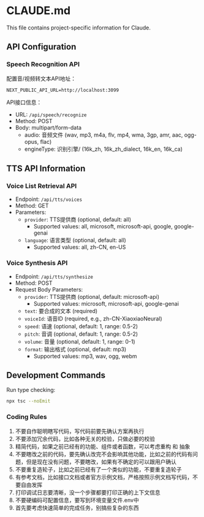 # CLAUDE.md

This file contains project-specific information for Claude.

## API Configuration

### Speech Recognition API
配置音/视频转文本API地址：

```
NEXT_PUBLIC_API_URL=http://localhost:3099
```

API接口信息：
- URL: `/api/speech/recognize`
- Method: POST
- Body: multipart/form-data
  - audio: 音频文件 (wav, mp3, m4a, flv, mp4, wma, 3gp, amr, aac, ogg-opus, flac)
  - engineType: 识别引擎/ (16k_zh, 16k_zh_dialect, 16k_en, 16k_ca)

## TTS API Information

### Voice List Retrieval API
- Endpoint: `/api/tts/voices`
- Method: GET
- Parameters:
  - `provider`: TTS提供商 (optional, default: all)
    - Supported values: all, microsoft, microsoft-api, google, google-genai
  - `language`: 语言类型 (optional, default: all)
    - Supported values: all, zh-CN, en-US

### Voice Synthesis API
- Endpoint: `/api/tts/synthesize`
- Method: POST
- Request Body Parameters:
  - `provider`: TTS提供商 (optional, default: microsoft-api)
    - Supported values: microsoft, microsoft-api, google-genai
  - `text`: 要合成的文本 (required)
  - `voiceId`: 语音ID (required, e.g., zh-CN-XiaoxiaoNeural)
  - `speed`: 语速 (optional, default: 1, range: 0.5-2)
  - `pitch`: 音调 (optional, default: 1, range: 0.5-2)
  - `volume`: 音量 (optional, default: 1, range: 0-1)
  - `format`: 输出格式 (optional, default: mp3)
    - Supported values: mp3, wav, ogg, webm

## Development Commands

Run type checking:
```bash
npx tsc --noEmit
```

### Coding Rules
1. 不要自作聪明瞎写代码，写代码前要先确认方案再执行
2. 不要添加冗余代码，比如各种无关的校验，只做必要的校验
3. 精简代码，如果之前已经有的功能、组件或者函数，可以考虑重构 和 抽象
4. 不要瞎改之前的代码，要先确认改完不会影响其他功能，比如之前的代码有问题，但是现在没有问题，不要瞎改，如果有不确定的可以跟用户确认
5. 不要重复造轮子，比如之前已经有了一个类似的功能，不要重复造轮子
6. 有参考文档，比如接口文档或者官方示例文档，严格按照示例文档写代码，不要自由发挥
7. 打印调试日志要清晰，没一个步骤都要打印正确的上下文信息
8. 不要硬编码可配置信息，要写到环境变量文件.env中
9. 首先要考虑快速简单的完成任务，别搞些复杂的东西